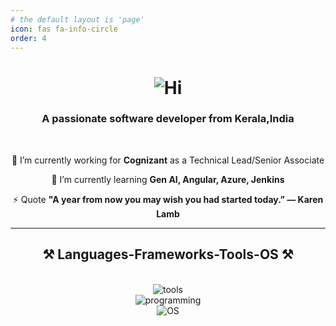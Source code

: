 ```yaml
---
# the default layout is 'page'
icon: fas fa-info-circle
order: 4
---
```


<h1 align="center">
    <img src="https://readme-typing-svg.herokuapp.com/?font=Righteous&size=35&center=true&vCenter=true&width=500&height=70&duration=4000&lines=Hi+There!+👋;+I'm+Sanjeev+Jyothikrishnan!;" alt="Hi" />
</h1>

<h3 align="center">A passionate software developer from Kerala,India</h3>

<br/>

<div align="center">
 
 🔭 I’m currently working for **Cognizant** as a Technical Lead/Senior Associate
 
 🌱 I’m currently learning **Gen AI, Angular, Azure, Jenkins**

⚡ Quote **"A year from now you may wish you had started today.” — Karen Lamb**

 </div>


 <hr>

 <h2 align="center">⚒️ Languages-Frameworks-Tools-OS ⚒️</h2>
<br/>
<div align="center">
    <img src="https://skillicons.dev/icons?i=docker,bootstrap,github,jenkins,git,pycharm,visualstudio,vscode,rabbitmq,elasticsearch,kibana" alt="tools" /><br>
    <img src="https://skillicons.dev/icons?i=cs,dotnet,html,css,js,ts,angular,py,mysql" alt="programming" /><br>
    <img src="https://skillicons.dev/icons?i=windows,linux" alt="OS"/>
</div>
